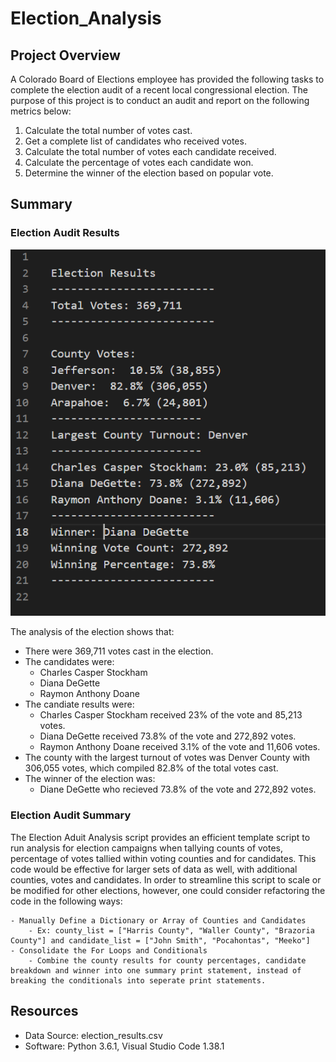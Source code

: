 # Election_Analysis

## Project Overview
A Colorado Board of Elections employee has provided the following tasks to complete the election audit of a recent local congressional election. The purpose of this project is to conduct an audit and report on the following metrics below:

1. Calculate the total number of votes cast.
2. Get a complete list of candidates who received votes.
3. Calculate the total number of votes each candidate received.
4. Calculate the percentage of votes each candidate won. 
5. Determine the winner of the election based on popular vote. 

## Summary
### Election Audit Results

![Election_Results](https://github.com/mhenson1989/Election_Analysis/blob/main/Resources/Election_Results.PNG)

The analysis of the election shows that:
- There were 369,711 votes cast in the election.
- The candidates were:
    - Charles Casper Stockham
    - Diana DeGette
    - Raymon Anthony Doane
- The candiate results were: 
    - Charles Casper Stockham received 23% of the vote and 85,213 votes.
    - Diana DeGette received 73.8% of the vote and 272,892 votes.
    - Raymon Anthony Doane received 3.1% of the vote and 11,606 votes. 
- The county with the largest turnout of votes was Denver County with 306,055 votes, which compiled 82.8% of the total votes cast.
- The winner of the election was:
    - Diane DeGette who recieved 73.8% of the vote and 272,892 votes.

### Election Audit Summary
The Election Aduit Analysis script provides an efficient template script to run analysis for election campaigns when tallying counts of votes, percentage of votes tallied within voting counties and for candidates. This code would be effective for larger sets of data as well, with additional counties, votes and candidates. In order to streamline this script to scale or be modified for other elections, however, one could consider refactoring the code in the following ways: 

    - Manually Define a Dictionary or Array of Counties and Candidates
        - Ex: county_list = ["Harris County", "Waller County", "Brazoria County"] and candidate_list = ["John Smith", "Pocahontas", "Meeko"]
    - Consolidate the For Loops and Conditionals
        - Combine the county results for county percentages, candidate breakdown and winner into one summary print statement, instead of breaking the conditionals into seperate print statements. 

## Resources
- Data Source: election_results.csv
- Software: Python 3.6.1, Visual Studio Code 1.38.1
